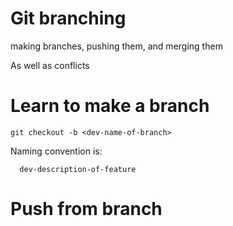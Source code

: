 # Git branching

making branches, pushing them, and merging them

As well as conflicts

# Learn to make a branch
```
git checkout -b <dev-name-of-branch>
```
  
Naming convention is:
```
  dev-description-of-feature
```

# Push from branch
